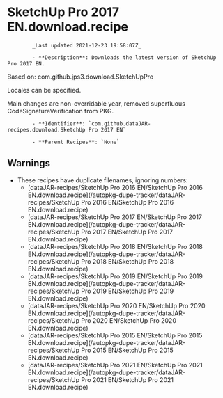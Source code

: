 # SketchUp Pro 2017 EN.download.recipe

            _Last updated 2021-12-23 19:58:07Z_

            - **Description**: Downloads the latest version of SketchUp Pro 2017 EN. 

Based on: com.github.jps3.download.SketchUpPro

Locales can be specified.

Main changes are non-overridable year, removed superfluous CodeSignatureVerification from PKG.


            - **Identifier**: `com.github.dataJAR-recipes.download.SketchUp Pro 2017 EN`

            - **Parent Recipes**: `None`

## Warnings

- These recipes have duplicate filenames, ignoring numbers:
    - [dataJAR-recipes/SketchUp Pro 2016 EN/SketchUp Pro 2016 EN.download.recipe](/autopkg-dupe-tracker/dataJAR-recipes/SketchUp Pro 2016 EN/SketchUp Pro 2016 EN.download.recipe)
    - [dataJAR-recipes/SketchUp Pro 2017 EN/SketchUp Pro 2017 EN.download.recipe](/autopkg-dupe-tracker/dataJAR-recipes/SketchUp Pro 2017 EN/SketchUp Pro 2017 EN.download.recipe)
    - [dataJAR-recipes/SketchUp Pro 2018 EN/SketchUp Pro 2018 EN.download.recipe](/autopkg-dupe-tracker/dataJAR-recipes/SketchUp Pro 2018 EN/SketchUp Pro 2018 EN.download.recipe)
    - [dataJAR-recipes/SketchUp Pro 2019 EN/SketchUp Pro 2019 EN.download.recipe](/autopkg-dupe-tracker/dataJAR-recipes/SketchUp Pro 2019 EN/SketchUp Pro 2019 EN.download.recipe)
    - [dataJAR-recipes/SketchUp Pro 2020 EN/SketchUp Pro 2020 EN.download.recipe](/autopkg-dupe-tracker/dataJAR-recipes/SketchUp Pro 2020 EN/SketchUp Pro 2020 EN.download.recipe)
    - [dataJAR-recipes/SketchUp Pro 2015 EN/SketchUp Pro 2015 EN.download.recipe](/autopkg-dupe-tracker/dataJAR-recipes/SketchUp Pro 2015 EN/SketchUp Pro 2015 EN.download.recipe)
    - [dataJAR-recipes/SketchUp Pro 2021 EN/SketchUp Pro 2021 EN.download.recipe](/autopkg-dupe-tracker/dataJAR-recipes/SketchUp Pro 2021 EN/SketchUp Pro 2021 EN.download.recipe)